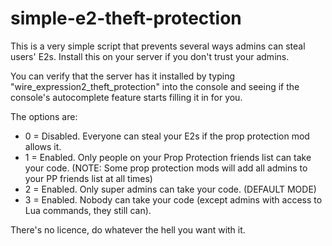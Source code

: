 simple-e2-theft-protection
==========================

This is a very simple script that prevents several ways admins can steal users' E2s. Install this on your server if you don't trust your admins.

You can verify that the server has it installed by typing "wire_expression2_theft_protection" into the console and seeing if the console's autocomplete feature starts filling it in for you.

The options are:
* 0 = Disabled. Everyone can steal your E2s if the prop protection mod allows it.
* 1 = Enabled. Only people on your Prop Protection friends list can take your code. (NOTE: Some prop protection mods will add all admins to your PP friends list at all times)
* 2 = Enabled. Only super admins can take your code. (DEFAULT MODE)
* 3 = Enabled. Nobody can take your code (except admins with access to Lua commands, they still can).

There's no licence, do whatever the hell you want with it.
